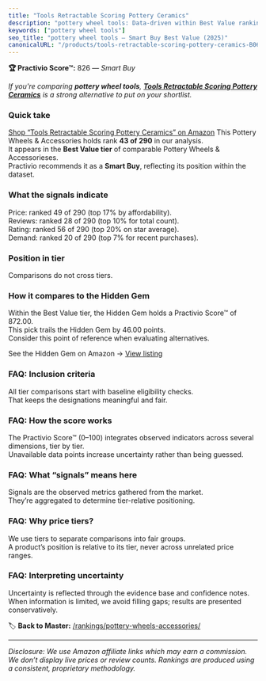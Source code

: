 ```yaml
---
title: "Tools Retractable Scoring Pottery Ceramics"
description: "pottery wheel tools: Data-driven within Best Value ranking using the Practivio Score™. Positioned by quality, value, demand, findability, momentum."
keywords: ["pottery wheel tools"]
seo_title: "pottery wheel tools — Smart Buy Best Value (2025)"
canonicalURL: "/products/tools-retractable-scoring-pottery-ceramics-B06XP5J9F8/"
---
```


**🏆 Practivio Score™:** 826 — _Smart Buy_


*If you're comparing **pottery wheel tools**, **[Tools Retractable Scoring Pottery Ceramics](https://www.amazon.com/dp/B06XP5J9F8?tag=practivio-20)** is a strong alternative to put on your shortlist.*
### Quick take
[Shop “Tools Retractable Scoring Pottery Ceramics” on Amazon](https://www.amazon.com/dp/B06XP5J9F8?tag=practivio-20)
This Pottery Wheels & Accessories holds rank **43 of 290** in our analysis.  
It appears in the **Best Value tier** of comparable Pottery Wheels & Accessorieses.  
Practivio recommends it as a **Smart Buy**, reflecting its position within the dataset.

### What the signals indicate
Price: ranked 49 of 290 (top 17% by affordability).  
Reviews: ranked 28 of 290 (top 10% for total count).  
Rating: ranked 56 of 290 (top 20% on star average).  
Demand: ranked 20 of 290 (top 7% for recent purchases).

### Position in tier
Comparisons do not cross tiers.

### How it compares to the Hidden Gem
Within the Best Value tier, the Hidden Gem holds a Practivio Score™ of 872.00.  
This pick trails the Hidden Gem by 46.00 points.  
Consider this point of reference when evaluating alternatives.  

See the Hidden Gem on Amazon → [View listing](https://www.amazon.com/dp/B08C7MHVXS?tag=practivio-20)

### FAQ: Inclusion criteria
All tier comparisons start with baseline eligibility checks.  
That keeps the designations meaningful and fair.

### FAQ: How the score works
The Practivio Score™ (0–100) integrates observed indicators across several dimensions, tier by tier.  
Unavailable data points increase uncertainty rather than being guessed.

### FAQ: What “signals” means here
Signals are the observed metrics gathered from the market.  
They’re aggregated to determine tier-relative positioning.

### FAQ: Why price tiers?
We use tiers to separate comparisons into fair groups.  
A product’s position is relative to its tier, never across unrelated price ranges.

### FAQ: Interpreting uncertainty
Uncertainty is reflected through the evidence base and confidence notes.  
When information is limited, we avoid filling gaps; results are presented conservatively.


🏷️ **Back to Master:** [/rankings/pottery-wheels-accessories/](/rankings/pottery-wheels-accessories/)

---
_Disclosure: We use Amazon affiliate links which may earn a commission. We don’t display live prices or review counts. Rankings are produced using a consistent, proprietary methodology._
